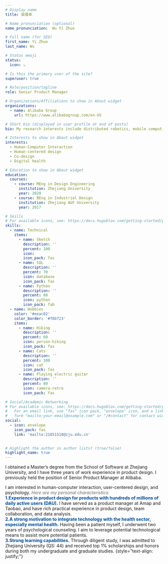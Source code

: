 ```yaml
---
# Display name
title: 吳翊卓

# Name pronunciation (optional)
name_pronunciation:  Wu Yi Zhuo

# Full name (for SEO)
first_name: Yi Zhuo
last_name: Wu

# Status emoji
status:
  icon: ☕️

# Is this the primary user of the site?
superuser: true

# Role/position/tagline
role: Senior Product Manager

# Organizations/Affiliations to show in About widget
organizations:
  - name: Alibaba Group
    url: https://www.alibabagroup.com/en-US

# Short bio (displayed in user profile at end of posts)
bio: My research interests include distributed robotics, mobile computing and programmable matter.

# Interests to show in About widget
interests:
  - Human-Computer Interaction
  - Human-centered design
  - Co-design
  - Digital health

# Education to show in About widget
education:
  courses:
    - course: MEng in Design Engineering
      institution: Zhejiang University
      year: 2020
    - course: BEng in Industrial Design
      institution: Zhejiang A&F University
      year: 2017

# Skills
# For available icons, see: https://docs.hugoblox.com/getting-started/page-builder/#icons
skills:
  - name: Technical
    items:
      - name: Sketch
        description: ''
        percent: 100
        icon: 
        icon_pack: fas
      - name: SQL
        description: ''
        percent: 70
        icon: database
        icon_pack: fas
      - name: Python
        description: ''
        percent: 80
        icon: python
        icon_pack: fab
  - name: Hobbies
    color: '#eeac02'
    color_border: '#f0bf23'
    items:
      - name: Hiking
        description: ''
        percent: 60
        icon: person-hiking
        icon_pack: fas
      - name: Cats
        description: ''
        percent: 100
        icon: cat
        icon_pack: fas
      - name: Playing electric guitar
        description: ''
        percent: 80
        icon: camera-retro
        icon_pack: fas

# Social/Academic Networking
# For available icons, see: https://docs.hugoblox.com/getting-started/page-builder/#icons
#   For an email link, use "fas" icon pack, "envelope" icon, and a link in the
#   form "mailto:your-email@example.com" or "/#contact" for contact widget.
social:
  - icon: envelope
    icon_pack: fas
    link: 'mailto:21851518@zju.edu.cn'
    

# Highlight the author in author lists? (true/false)
highlight_name: true
---
```

I obtained a Master’s degree  from the School of Software at Zhejiang University, and I have three years of work experience in product design. I previously held the position of Senior Product Manager at Alibaba.

I am interested in human-computer interaction, user-centered design, and psychology.<span style="color: #6C6C6C;"> *Here are my personal characteristics:*</span>  
   <strong><span style="color: #004B97;">1.Experience in product design for products with hundreds of millions of daily active users (DAU).</span></strong> I have served as a product manager at Amap and Taobao, and have rich practical experience in product design, team collaboration, and data analysis.  
   <strong><span style="color: #004B97;">2.A strong motivation to integrate technology with the health sector, especially mental health.</span></strong> Having been a patient myself, I underwent two years of psychological counseling. I aim to leverage potential technological means to assist more potential patients.  
   <strong><span style="color: #004B97;">3.Strong learning capabilities.</span></strong> Through diligent study, I was admitted to Zhejiang University (QS: 44) and received top 1% scholarships and honors during both my undergraduate and graduate studies.
{style="text-align: justify;"}
